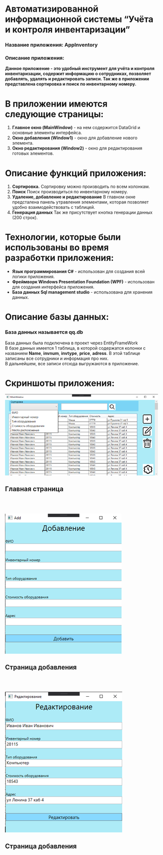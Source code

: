# Автоматизированной информационной системы “Учёта и контроля инвентаризации”

### Название приложения: AppInventory
### Описание приложения:
**Данное приложение - это удобный инструмент для учёта и контроля инвентаризации, содержит информацию о сотрудниках, позволяет добавлять, удалять и редактировать записи. Так же в приложении представлена сортировка и поиск по инвентарному номеру.**

# В приложении имеются следующие страницы:
1. **Главное окно (MainWindow)** - на нем содержится DataGrid и основные элементы интерфейса.
2. **Окно добавления (Window1)** - окно для добавление нового элемента.
3. **Окно редактирования (Window2)** - окно для редактирования готовых элементов.

# Описание функций приложения:
1. **Сортировка.** Сортировку можно производить по всем колонкам.
2. **Поиск** Поиск производиться по инвентарному номеру.
3. **Удаление, добавление и редактирование** В главном окне предсталена панель утравления элементами, которая позволяет удобно взаимодействовать с таблицей.
4. **Генерация данных** Так же присутствует кнопка генерации данных (200 строк).

# Технологии, которые были использованы во время разработки приложения:
- **Язык программирования C#** - использован для создания всей логики приложения.
- **Фреймворк Windows Presentation Foundation (WPF)** - использован для создания интерфейса приложения.
- **База данных Sql management studio** - использована для хранения данных.

# Описание базы данных:
### База данных называется qq.db <br/>
База данных была подключена в проект через EntityFrameWork </br>
В базе данных имеется 1 таблица, в которой содержатся колонки с названием **Name**, **invnum**, **invtype**, **price**, **adress**. В этой таблице записаны все сотрудники и информация про них. <br/>
В дальнейшем, все записи отсюда выгружаются в приложение.

# Скриншоты приложения:
![Главная страница](https://github.com/qwerzxcvbn/AppInventory/blob/main/Screenshot/Main.png)
## Главная страница
</br> </br> </br>
![Страница добавления](https://github.com/qwerzxcvbn/AppInventory/blob/main/Screenshot/Add.png)
## Страница добавления
</br> </br> </br>
![Страница редактирования](https://github.com/qwerzxcvbn/AppInventory/blob/main/Screenshot/Red.png)
## Страница добавления
</br> </br> </br>
